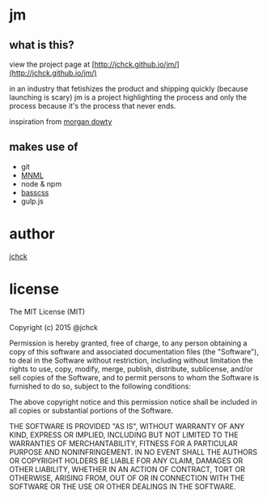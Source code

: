 # jm

## what is this?

view the project page at [http://jchck.github.io/jm/](http://jchck.github.io/jm/)

in an industry that fetishizes the product and shipping quickly (because launching is scary) jm is a project highlighting the process and only the process because it's the process that never ends.

inspiration from [morgan dowty](http://morgandowty.com)

## makes use of

* git
* [MNML](http://mn-ml.cc/)
* node & npm
* [basscss](http://www.basscss.com/)
* gulp.js

# author

[jchck](http://justinchick.com "Justin Chick front-end development")

# license

The MIT License (MIT)

Copyright (c) 2015 @jchck

Permission is hereby granted, free of charge, to any person obtaining a copy
of this software and associated documentation files (the "Software"), to deal
in the Software without restriction, including without limitation the rights
to use, copy, modify, merge, publish, distribute, sublicense, and/or sell
copies of the Software, and to permit persons to whom the Software is
furnished to do so, subject to the following conditions:

The above copyright notice and this permission notice shall be included in
all copies or substantial portions of the Software.

THE SOFTWARE IS PROVIDED "AS IS", WITHOUT WARRANTY OF ANY KIND, EXPRESS OR
IMPLIED, INCLUDING BUT NOT LIMITED TO THE WARRANTIES OF MERCHANTABILITY,
FITNESS FOR A PARTICULAR PURPOSE AND NONINFRINGEMENT. IN NO EVENT SHALL THE
AUTHORS OR COPYRIGHT HOLDERS BE LIABLE FOR ANY CLAIM, DAMAGES OR OTHER
LIABILITY, WHETHER IN AN ACTION OF CONTRACT, TORT OR OTHERWISE, ARISING FROM,
OUT OF OR IN CONNECTION WITH THE SOFTWARE OR THE USE OR OTHER DEALINGS IN
THE SOFTWARE.

